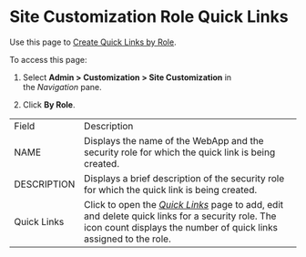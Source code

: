 # Site Customization Role Quick Links

<div class="use">

Use this page to [Create Quick Links by
Role](../Use_Cases/Create_Quick_Links_by_Role.htm).

</div>

To access this page:

1.  Select **Admin \> Customization \> Site Customization** in
    the *Navigation* pane.

2.  Click **By
Role**.

|             |                                                                                                                                                                                            |
| ----------- | ------------------------------------------------------------------------------------------------------------------------------------------------------------------------------------------ |
| Field       | Description                                                                                                                                                                                |
| NAME        | Displays the name of the WebApp and the security role for which the quick link is being created.                                                                                           |
| DESCRIPTION | Displays a brief description of the security role for which the quick link is being created.                                                                                               |
| Quick Links | Click to open the *[Quick Links](Quick_Links_H.htm)* page to add, edit and delete quick links for a security role. The icon count displays the number of quick links assigned to the role. |
